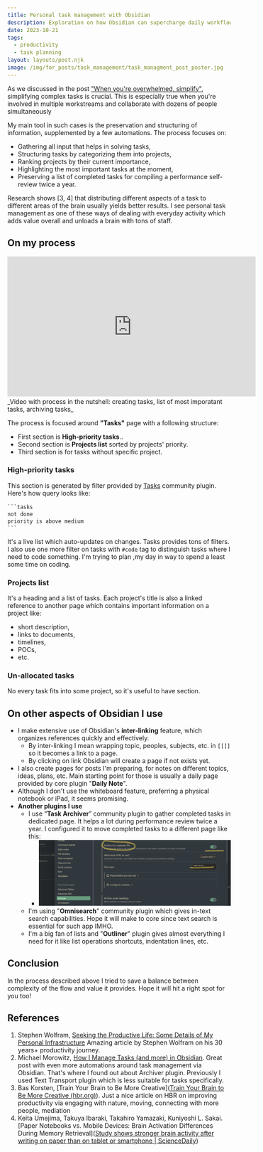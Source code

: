 ```yaml
---
title: Personal task management with Obsidian
description: Exploration on how Obsidian can supercharge daily workflow of a software engineer. Post covers how to manage tasks, prioritize projects, and use plugins for a more organized and efficient workday.
date: 2023-10-21
tags:
  - productivity
  - task planning
layout: layouts/post.njk
image: /img/for_posts/task_management/task_managment_post_poster.jpg
---
```


As we discussed in the post ["When you're overwhelmed, simplify"](https://dushkin.tech/posts/when_you_overwhelmed_simplify/), simplifying complex tasks is crucial. This is especially true when you're involved in multiple workstreams and collaborate with dozens of people simultaneously

My main tool in such cases is the preservation and structuring of information, supplemented by a few automations. The process focuses on:
- Gathering all input that helps in solving tasks,
- Structuring tasks by categorizing them into projects,
- Ranking projects by their current importance,
- Highlighting the most important tasks at the moment,
- Preserving a list of completed tasks for compiling a performance self-review twice a year.

Research shows [3, 4] that distributing different aspects of a task to different areas of the brain usually yields better results. I see personal task management as one of these ways of dealing with everyday activity which adds value overall and unloads a brain with tons of staff.

## On my process
<iframe width="560" height="315" src="https://www.youtube-nocookie.com/embed/l5n8VvumNrc?si=DN_SqFGKM8zLc-Gj" title="YouTube video player" frameborder="0" allow="accelerometer; autoplay; clipboard-write; encrypted-media; gyroscope; picture-in-picture; web-share" allowfullscreen></iframe>
_Video with process in the nutshell: creating tasks, list of most imporatant tasks, archiving tasks_

The process is focused around **"Tasks"** page with a following structure:
* First section is **High-priority tasks**..
* Second section is **Projects list** sorted by projects' priority.
* Third section is for tasks without specific project.

### High-priority tasks
This section is generated by filter provided by [Tasks](https://publish.obsidian.md/tasks/Introduction) community plugin. Here's how query looks like:
~~~
```tasks
not done
priority is above medium
```
~~~
It's a live list which auto-updates on changes. Tasks provides tons of filters. I also use one more filter on tasks with `#code` tag to distinguish tasks where I need to code something. I'm trying to plan ,my day in way to spend a least some time on coding.

### Projects list
It's a heading and a list of tasks.
Each project's title is also a linked reference to another page which contains important information on a project like:
* short description, 
* links to documents,
* timelines,
* POCs,
* etc.

### Un-allocated tasks
No every task fits into some project, so it's useful to have section.


## On other aspects of Obsidian I use
* I make extensive use of Obsidian's **inter-linking** feature, which organizes references quickly and effectively. 
	* By inter-linking I mean wrapping topic, peoples, subjects, etc. in `[[]]` so it becomes a link to a page. 
	* By clicking on link Obsidian will create a page if not exists yet.
* I also create pages for posts I'm preparing, for notes on different topics, ideas, plans, etc. Main starting point for those is usually a daily page provided by core plugin "**Daily Note**".
* Although I don't use the whiteboard feature, preferring a physical notebook or iPad, it seems promising.
* **Another plugins I use**
	* I use “**Task Archiver**” community plugin to gather completed tasks in dedicated page. It helps a lot during performance review twice a year. I configured it to move completed tasks to a different page like this:
		* ![Task anatomy](/img/for_posts/task_management/task_managment_archiver_setup.png)
	* I'm using "**Omnisearch**" community plugin which gives in-text search capabilities. Hope it will make to core since text search is essential for such app IMHO.
	* I'm a big fan of lists and "**Outliner**" plugin gives almost everything I need for it like list operations shortcuts, indentation lines, etc.


## Conclusion
In the process described above I tried to save a balance between complexity of the flow and value it provides. Hope it will hit a right spot for you too!

## References
1. Stephen Wolfram, [Seeking the Productive Life: Some Details of My Personal Infrastructure](https://writings.stephenwolfram.com/2019/02/seeking-the-productive-life-some-details-of-my-personal-infrastructure/) Amazing article by Stephen Wolfram on his 30 years+ productivity journey.
2. Michael Morowitz, [How I Manage Tasks (and more) in Obsidian](https://www.morowitz.com/blog/obsidian-tasks/how-i-manage-tasks-in-obsidian/#:~:text=The%20Obsidian%20system%20is%20driven,as%20repeatable%20habits%20or%20checklists). Great post with even more automations around task management via Obsidian. That's where I found out about Archiver plugin. Previously I used Text Transport plugin which is less suitable for tasks specifically.
3. Bas Korsten, [Train Your Brain to Be More Creative]([Train Your Brain to Be More Creative (hbr.org)](https://hbr.org/2021/06/train-your-brain-to-be-more-creative)). Just a nice article on HBR on improving productivity via engaging with nature, moving, connecting with more people, mediation
4. Keita Umejima, Takuya Ibaraki, Takahiro Yamazaki, Kuniyoshi L. Sakai.[Paper Notebooks vs. Mobile Devices: Brain Activation Differences During Memory Retrieval]([Study shows stronger brain activity after writing on paper than on tablet or smartphone | ScienceDaily](https://www.sciencedaily.com/releases/2021/03/210319080820.htm))